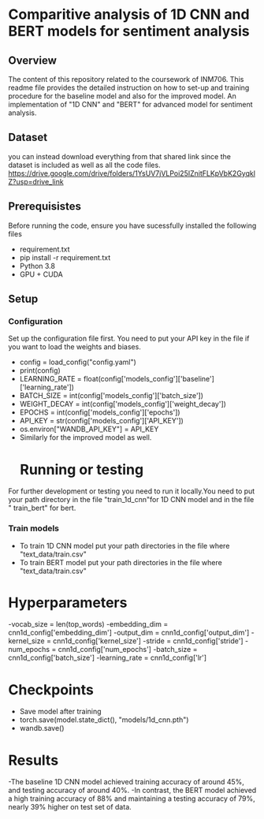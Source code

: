 # Comparitive analysis of 1D CNN and BERT models for sentiment analysis
## Overview 
The content of this repository related to the coursework of INM706. This readme file provides the detailed instruction on how to set-up and training procedure for the baseline model and also for the improved model. An implementation of "1D CNN"  and "BERT" for advanced model for sentiment analysis.
## Dataset 
you can instead download everything from that shared link since the dataset is included as well as all the code files.  
https://drive.google.com/drive/folders/1YsUV7jVLPoi25IZnitFLKpVbK2GyqklZ?usp=drive_link
## Prerequisistes
Before running the code, ensure you have sucessfully installed the following files
- requirement.txt
- pip install -r requirement.txt
- Python 3.8
- GPU + CUDA
## Setup
### Configuration 
Set up the configuration file first. You need to put your API key in the file if you want to load the weights and biases.
- config = load_config("config.yaml")
- print(config)
- LEARNING_RATE = float(config['models_config']['baseline']['learning_rate'])
- BATCH_SIZE = int(config['models_config']['batch_size'])
- WEIGHT_DECAY = int(config['models_config']['weight_decay'])
- EPOCHS = int(config['models_config']['epochs'])
- API_KEY = str(config['models_config']['API_KEY'])
- os.environ["WANDB_API_KEY"] = API_KEY
- Similarly for the improved model as well.
  # Running or testing
For further development or testing you need to run it locally.You need to put your path directory in the file "train_1d_cnn"for 1D CNN model 
and in the file " train_bert" for bert.
### Train models
- To train 1D CNN model put your path directories in the file where "text_data/train.csv" 
- To train BERT model put your path directories in the file where "text_data/train.csv"
# Hyperparameters
-vocab_size = len(top_words)
-embedding_dim = cnn1d_config['embedding_dim']
-output_dim = cnn1d_config['output_dim']
-kernel_size = cnn1d_config['kernel_size']
-stride = cnn1d_config['stride']
-num_epochs = cnn1d_config['num_epochs']
-batch_size = cnn1d_config['batch_size']
-learning_rate = cnn1d_config['lr']
# Checkpoints 
- Save model after training
- torch.save(model.state_dict(), "models/1d_cnn.pth")
- wandb.save()
# Results
-The baseline 1D CNN model achieved training accuracy of around 45%, and testing accuracy of around 40%.
-In contrast, the BERT model achieved a high training accuracy of 88% and maintaining a testing accuracy of 79%, nearly 39% higher on test set of data.



